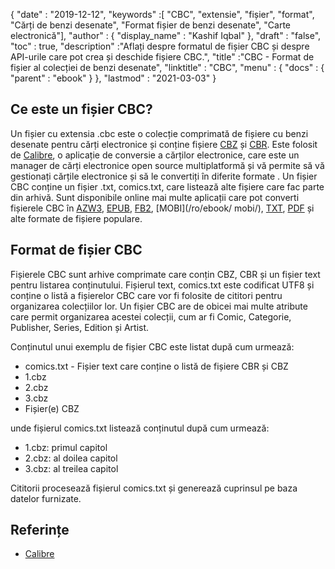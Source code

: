 {
  "date" : "2019-12-12",
  "keywords" :[ "CBC", "extensie", "fișier", "format", "Cărți de benzi desenate", "Format fișier de benzi desenate", "Carte electronică"],
  "author" : {
    "display_name" : "Kashif Iqbal"
},
  "draft" : "false",
  "toc" : true,
  "description" :"Aflați despre formatul de fișier CBC și despre API-urile care pot crea și deschide fișiere CBC.",
  "title" :"CBC - Format de fișier al colecției de benzi desenate",
  "linktitle" : "CBC",
  "menu" : {
    "docs" : {
      "parent" : "ebook"
}
},
  "lastmod" : "2021-03-03"
}

## Ce este un fișier CBC?

Un fișier cu extensia .cbc este o colecție comprimată de fișiere cu benzi desenate pentru cărți electronice și conține fișiere [CBZ](/ro/ebook/cbz/) și [CBR](/ro/ebook/cbr/). Este folosit de [Calibre](https://calibre-ebook.com/), o aplicație de conversie a cărților electronice, care este un manager de cărți electronice open source multiplatformă și vă permite să vă gestionați cărțile electronice și să le convertiți în diferite formate . Un fișier CBC conține un fișier .txt, comics.txt, care listează alte fișiere care fac parte din arhivă. Sunt disponibile online mai multe aplicații care pot converti fișierele CBC în [AZW3](/ro/ebook/azw3/), [EPUB](/ro/ebook/epub/), [FB2](/ro/ebook/fb2/), [MOBI](/ro/ebook/ mobi/), [TXT](/ro/word-processing/txt/), [PDF](/ro/pdf/) și alte formate de fișiere populare.

## Format de fișier CBC

Fișierele CBC sunt arhive comprimate care conțin CBZ, CBR și un fișier text pentru listarea conținutului. Fișierul text, comics.txt este codificat UTF8 și conține o listă a fișierelor CBC care vor fi folosite de cititori pentru organizarea colecțiilor lor. Un fișier CBC are de obicei mai multe atribute care permit organizarea acestei colecții, cum ar fi Comic, Categorie, Publisher, Series, Edition și Artist.

Conținutul unui exemplu de fișier CBC este listat după cum urmează:

* comics.txt - Fișier text care conține o listă de fișiere CBR și CBZ
* 1.cbz
* 2.cbz
* 3.cbz
* Fișier(e) CBZ

unde fișierul comics.txt listează conținutul după cum urmează:

* 1.cbz: primul capitol
* 2.cbz: al doilea capitol
* 3.cbz: al treilea capitol

Cititorii procesează fișierul comics.txt și generează cuprinsul pe baza datelor furnizate.

## Referințe

* [Calibre](https://calibre-ebook.com/)

